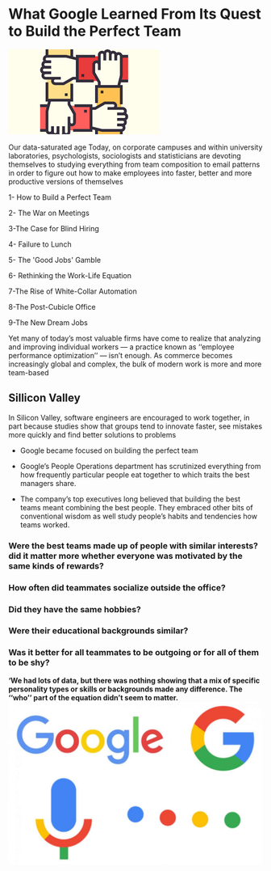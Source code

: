 # What Google Learned From Its Quest to Build the Perfect Team

![Team](images/goo.png)

Our data-saturated age Today, on corporate campuses and within university laboratories, psychologists, sociologists and statisticians are devoting themselves to studying everything from team composition to email patterns in order to figure out how to make employees into faster, better and more productive versions of themselves


1- How to Build a Perfect Team

2- The War on Meetings

3-The Case for Blind Hiring

4- Failure to Lunch

5- The 'Good Jobs' Gamble

6- Rethinking the Work-Life Equation

7-The Rise of White-Collar Automation

8-The Post-Cubicle Office

9-The New Dream Jobs

Yet many of today’s most valuable firms have come to realize that analyzing and improving individual workers ­— a practice known as ‘‘employee performance optimization’’ — isn’t enough. As commerce becomes increasingly global and complex, the bulk of modern work is more and more team-based

## Sillicon Valley

In Silicon Valley, software engineers are encouraged to work together, in part because studies show that groups tend to innovate faster, see mistakes more quickly and find better solutions to problems

- Google became focused on building the perfect team

- Google’s People Operations department has scrutinized everything from how frequently particular people eat together to which traits the best managers share.

- The company’s top executives long believed that building the best teams meant combining the best people. They embraced other bits of conventional wisdom as well
study people’s habits and tendencies
how teams worked.

### Were the best teams made up of people with similar interests?did it matter more whether everyone was motivated by the same kinds of rewards?


### How often did teammates socialize outside the office?

### Did they have the same hobbies?

### Were their educational backgrounds similar?

### Was it better for all teammates to be outgoing or for all of them to be shy?

**‘We had lots of data, but there was nothing showing that a mix of specific personality types or skills or backgrounds made any difference. The ‘‘who’’ part of the equation didn’t seem to matter.**
![Google](images/go.jpg)


